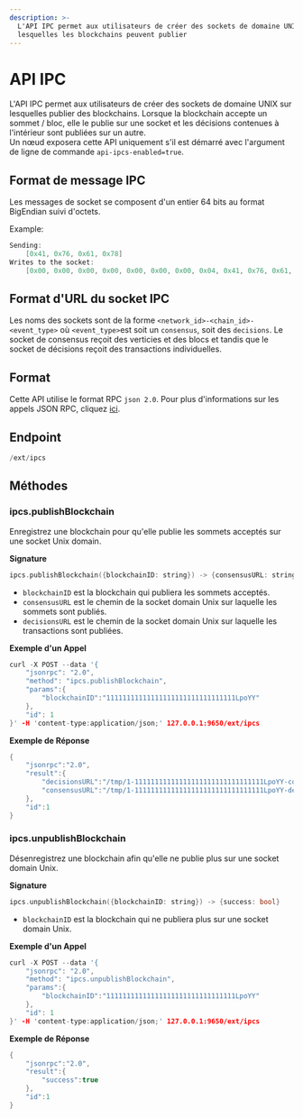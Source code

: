 ```yaml
---
description: >-
  L'API IPC permet aux utilisateurs de créer des sockets de domaine UNIX sur
  lesquelles les blockchains peuvent publier
---
```


# API IPC

L'API IPC permet aux utilisateurs de créer des sockets de domaine UNIX sur lesquelles publier des blockchains. Lorsque la blockchain accepte un sommet / bloc, elle le publie sur une socket et les décisions contenues à l'intérieur sont publiées sur un autre.  
Un nœud exposera cette API uniquement s'il est démarré avec l'argument de ligne de commande `api-ipcs-enabled=true`.

## Format de message IPC

Les messages de socket se composent d'un entier 64 bits au format BigEndian suivi d'octets.

Example:

```cpp
Sending:
    [0x41, 0x76, 0x61, 0x78]
Writes to the socket:
    [0x00, 0x00, 0x00, 0x00, 0x00, 0x00, 0x00, 0x04, 0x41, 0x76, 0x61, 0x78]
```

## Format d'URL du socket IPC

Les noms des sockets sont de la forme `<network_id>-<chain_id>-<event_type>` où `<event_type>`est soit un `consensus`, soit des `decisions`. Le socket de consensus reçoit des verticies et des blocs et tandis que le socket de décisions reçoit des transactions individuelles.

## Format

Cette API utilise le format RPC `json 2.0`. Pour plus d'informations sur les appels JSON RPC, cliquez [ici](emettre-des-appels-dapi.md).

## Endpoint

```cpp
/ext/ipcs
```

## Méthodes

### ipcs.publishBlockchain

Enregistrez une blockchain pour qu'elle publie les sommets acceptés sur une socket Unix domain.

**Signature**

```cpp
ipcs.publishBlockchain({blockchainID: string}) -> {consensusURL: string, decisionsURL: string}
```

* `blockchainID` est la blockchain qui publiera les sommets acceptés.
* `consensusURL` est le chemin de la socket domain Unix sur laquelle les sommets sont publiés.
* `decisionsURL` est le chemin de la socket domain Unix sur laquelle les transactions sont publiées.

**Exemple d'un Appel**

```cpp
curl -X POST --data '{
    "jsonrpc": "2.0",
    "method": "ipcs.publishBlockchain",
    "params":{
        "blockchainID":"11111111111111111111111111111111LpoYY"
    },
    "id": 1
}' -H 'content-type:application/json;' 127.0.0.1:9650/ext/ipcs
```

**Exemple de Réponse**

```cpp
{
    "jsonrpc":"2.0",
    "result":{
        "decisionsURL":"/tmp/1-11111111111111111111111111111111LpoYY-consensus",
        "consensusURL":"/tmp/1-11111111111111111111111111111111LpoYY-decisions"
    },
    "id":1
}
```

### ipcs.unpublishBlockchain

Désenregistrez une blockchain afin qu'elle ne publie plus sur une socket domain Unix.

**Signature**

```cpp
ipcs.unpublishBlockchain({blockchainID: string}) -> {success: bool}
```

* `blockchainID` est la blockchain qui ne publiera plus sur une socket domain Unix.

**Exemple d'un Appel**

```cpp
curl -X POST --data '{
    "jsonrpc": "2.0",
    "method": "ipcs.unpublishBlockchain",
    "params":{
        "blockchainID":"11111111111111111111111111111111LpoYY"
    },
    "id": 1
}' -H 'content-type:application/json;' 127.0.0.1:9650/ext/ipcs
```

**Exemple de Réponse**

```cpp
{
    "jsonrpc":"2.0",
    "result":{
        "success":true
    },
    "id":1
}
```

